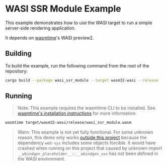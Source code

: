 # WASI SSR Module Example

This example demonstrates how to use the WASI target to run a simple server-side rendering application.

It depends on [wasmtime](https://wasmtime.dev)'s WASI preview2.

## Building

To build the example, run the following command from the root of the repository:

```bash
cargo build --package wasi_ssr_module --target wasm32-wasi --release
```

## Running

> Note: This example requires the wasmtime CLI to be installed. See [wasmtime's installation instructions](https://docs.wasmtime.dev/cli-install.html) for more information.

```bash
wasmtime target/wasm32-wasi/release/wasi_ssr_module.wasm
```

> Warn: This example is not yet fully functional. For some unknown reason, this demo only works [outside this project](https://github.com/celestia-island/tairitsu/blob/a724e3f34754fadf279f036e2c473cbf2abf4b8b/packages/proto/src/html/render.rs) because the dependency `web-sys` includes some objects forcible. It would have crashed when running on this project that caused by unknown import `__wbindgen_placeholder__::__wbindgen_xxx` has not been defined in the WASI environment.
